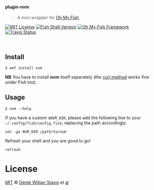 #### plugin-nvm
> A nvm wrapper for [Oh My Fish][omf-link].

[![MIT License](https://img.shields.io/badge/license-MIT-007EC7.svg?style=flat-square)](/LICENSE)
[![Fish Shell Version](https://img.shields.io/badge/fish-v2.2.0-007EC7.svg?style=flat-square)](http://fishshell.com)
[![Oh My Fish Framework](https://img.shields.io/badge/Oh%20My%20Fish-Framework-007EC7.svg?style=flat-square)](https://www.github.com/oh-my-fish/oh-my-fish)
[![Travis Status](https://img.shields.io/travis/derekstavis/plugin-nvm.svg?style=flat-square)](https://travis-ci.org/derekstavis/plugin-nvm)

<br/>

## Install

```fish
$ omf install nvm
```
**NB** You have to install **nvm** itself separately (the [curl method](https://github.com/creationix/nvm/blob/master/README.markdown#install-script) works fine under Fish too).


## Usage

```fish
$ nvm --help
```

If you have a custom `$NVM_DIR`, please add the following line to your `~/.config/fish/config.fish`, replacing the path accordingly:

```fish
set -gx NVM_DIR /path/to/nvm
```

Refresh your shell and you are good to go!

```fish
refresh
```

# License

[MIT][mit] © [Derek Willian Stavis][author] et [al][contributors]


[mit]:            http://opensource.org/licenses/MIT
[author]:         http://github.com/derekstavis
[omf-link]:       https://www.github.com/oh-my-fish/oh-my-fish
[contributors]:   https://github.com/derekstavis/pkg-nvm/graphs/contributors
